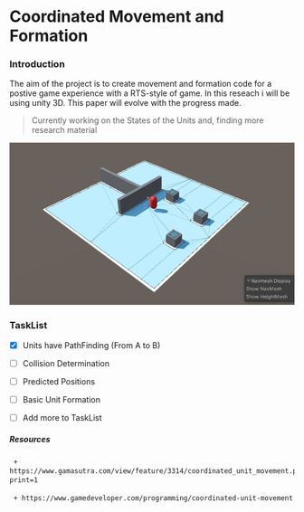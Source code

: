 # Coordinated Movement and Formation

### Introduction

The aim of the project is to create movement and formation code for a postive game experience with a RTS-style of game.
In this reseach i will be using unity 3D. This paper will evolve with the progress made.

> Currently working on the States of the Units and, finding more research material

![](Photo_01.PNG)

### TaskList
- [x] Units have PathFinding (From A to B)
- [ ] Collision Determination
- [ ] Predicted Positions
- [ ] Basic Unit Formation
- [ ] Add more to TaskList 


##### Resources
```
 + https://www.gamasutra.com/view/feature/3314/coordinated_unit_movement.php?print=1
 
 + https://www.gamedeveloper.com/programming/coordinated-unit-movement

```
